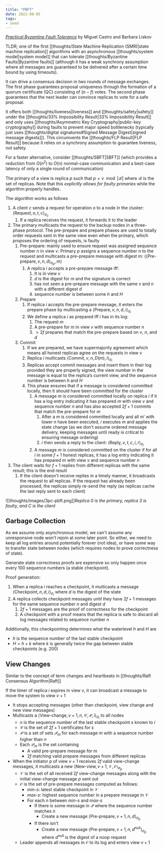 ```yaml
---
title: "PBFT"
date: 2022-08-05
tags:
- seed
---
```


*[Practical Byzantine Fault Tolerance](http://css.csail.mit.edu/6.824/2014/papers/castro-practicalbft.pdf)* by Miguel Castro and Barbara Liskov

TLDR; one of the first [[thoughts/State Machine Replication (SMR)|state machine replication]] algorithms with an asynchronous [[thoughts/system model|system model]] that can tolerate [[thoughts/Byzantine Faults|Byzantine faults]] (although it has a weak synchrony assumption where all messages are guaranteed to be delivered after a certain time bound by using timeouts).

It can drive a consensus decision in two rounds of message exchanges. The first phase guarantees proposal uniqueness through the formation of a quorum certificate (QC) consisting of $(n − f)$ votes. The second phase guarantees that the next leader can convince replicas to vote for a safe proposal.

It offers both [[thoughts/liveness|liveness]] and [[thoughts/safety|safety]] under the [[thoughts/33% Impossibility Result|33% Impossibility Result]] and only uses [[thoughts/Asymmetric Key Cryptography|public-key cryptography]] during faults to prevent major speed bottlenecks (typically just uses [[thoughts/digital signatures#Signed Message Digest|signed message digests]]). This circumvents the [[thoughts/FLP Result|FLP Result]] because it relies on a synchrony assumption to guarantee liveness, not safety.

For a faster alternative, consider [[thoughts/SBFT|SBFT]] (which provides a reduction from $O(n^2)$ to $O(n)$ normal-case communication and a best-case latency of only a single round of communication)

The primary of a view is replica $p$ such that $p = v \mod |\mathcal{R}|$ where $\mathcal{R}$ is the set of replicas. Note that this *explicitly allows for faulty primaries* while the algorithm properly handles.

The algorithm works as follows
1. A client $c$ sends a request for operation $o$ to a node in the cluster: $\langle \textrm{Request}, o, t, c \rangle_{\sigma_c}$
	1. If a replica receives the request, it forwards it to the leader
2. The primary multicasts the request to the backup nodes in a three-phase protocol. The pre-prepare and prepare phases are used to totally order requests sent in the same view even when the primary, which proposes the ordering of requests, is faulty
	1. Pre-prepare: mainly used to ensure request was assigned sequence number $n$ in view $v$. Primary $p$ assigns a sequence number $n$ to the request and multicasts a pre-prepare message with digest $m$: $\langle \langle \textrm{Pre-prepare}, v, n, d \rangle_{\sigma_p}, m \rangle$
		1. A replica $i$ accepts a pre-prepare message iff:
			1. It is in view $v$
			2. $d$ is the digest for $m$ and the signature is correct
			3. has not seen a pre-prepare message with the same $v$ and $n$ with a different digest $d$
			4. sequence number is between some $h$ and $H$
	2. Prepare
		1. If replica $i$ accepts the pre-prepare message, it enters the prepare phase by multicasting a $\langle \textrm{Prepare}, v, n, d, i \rangle_{\sigma_i}$
		2. We define a replica $i$ as prepared iff $i$ has in its log:
			1. The request $m$
			2. A pre-prepare for $m$ in view $v$ with sequence number $n$
			3. $>2f$ prepares that match the pre-prepare based on $v$, $n$, and $d$
	3. Commit
		1. If we are prepared, we have supermajority agreement which means all honest replicas agree on the requests in view $v$
		2. Replica $i$ multicasts $\langle \textrm{Commit}, v, n, D(m), i \rangle_{\sigma_i}$
		3. Replicas accept commit messages and insert them in their log provided they are properly signed, the view number in the message is equal to the replica’s current view, and the sequence number is between $h$ and $H$
		4. This phase ensures that if a message is considered committed locally, then it should have been committed for the cluster
			1. A message $m$ is considered committed locally on replica $i$ if it has a log entry indicating it has prepared $m$ with view $v$ and sequence number $n$ and has also accepted $2f+1$ commits that match the pre-prepare for $m$
				1. After a $m$ is considered committed locally and all $m'$ with lower $n$ have been executed, $i$ executes $m$ and applies the state change (as we don't assume ordered message delivery, keeping messages until ready is critical to ensuring message ordering)
				2. $i$ then sends a reply to the client: $\langle \textrm{Reply}, v, t, c, i, r \rangle_{\sigma_i}$
			2. A message $m$ is considered committed on the cluster if for all $i$ in some $f+1$ honest replicas, it has a log entry indicating it has prepared $m$ with view $v$ and sequence number $n$
4. The client waits for $f + 1$ replies from different replicas with the same result; this is the end result
	1. If the client doesn't receive replies in a timely manner, it broadcasts the request to all replicas. If the request has already been processed, the replicas simply re-send the reply (as replicas cache the last reply sent to each client)

![[thoughts/images/3pc-pbft.png]]*Replica 0 is the primary, replica 3 is faulty, and C is the client*

## Garbage Collection
As we assume only asynchronous model, we can't assume any unresponsive node won't rejoin at some later point. So either, we need to keep all log entries around potentially forever (not idea), or have some way to transfer state between nodes (which requires nodes to prove correctness of state).

Generate state correctness proofs are expensive so only happen once every 100 sequence numbers (a stable checkpoint).

Proof generation:
1. When a replica $i$ reaches a checkpoint, it multicasts a message $\langle \textrm{Checkpoint}, n, d, i \rangle_{\sigma_i}$ where $d$ is the digest of the state
2. A replica collects checkpoint messages until they have $2f+1$ messages for the same sequence number $n$ and digest $d$
	1. $2f+1$ messages are the proof of correctness for the checkpoint
	2. A checkpoint with a proof means that the replica is safe to discard all log messages related to sequence number $n$

Additionally, this checkpointing determines what the waterlevel $h$ and $H$ are
- $h$ is the sequence number of the last stable checkpoint
- $H = h + k$ where $k$ is generally twice the gap between stable checkpoints (e.g. 200)

## View Changes
Similar to the concept of term changes and heartbeats in [[thoughts/Raft Consensus Algorithm|Raft]]

If the timer of replica $i$ expires in view $v$, it can broadcast a message to move the system to view $v + 1$
- It stops accepting messages (other than checkpoint, view change and new view messages)
- Multicasts a $\langle \textrm{View-change}, v + 1, n , \mathcal C, \mathcal P, i \rangle_{\sigma_i}$ to all nodes
	- $n$ is the sequence number of the last stable checkpoint $s$ known to $i$
	- $\mathcal C$ is the set of $2f+1$ certificates for $s$
	- $\mathcal P$ is a set of sets $\mathcal{P}_m$ for each message $m$ with a sequence number higher than $n$
	- Each $\mathcal{P}_m$ is the set containing
		- A valid pre-prepare message for $m$
		- $2f$ matching valid prepare messages from different replicas
- When the initiator $p$ of view $v + 1$ receives $2f$ valid view-change messages, it multicasts a new $\langle \textrm{New-view}, v + 1, \mathcal V, \mathcal O \rangle_{\sigma_p}$ 
	- $\mathcal V$ is the set of all received $2f$ view-change messages along with the initial view-change message $p$ sent out
	- $\mathcal O$ is the set of pre-prepare messages computed as follows:
		- *min-s*: latest stable checkpoint in $\mathcal V$
		- *max-s*: highest sequence number in a prepare message in $\mathcal V$
		- For each $n$ between *min-s* and *max-s*
			- If there is some message in $\mathcal P$ where the sequence number matches $n$
				- Create a new message $\langle \textrm{Pre-prepare}, v+1, n,d \rangle_{\sigma_p}$
			- If there isn't
				- Create a new message $\langle \textrm{Pre-prepare}, v+1, n,d^{\textrm{null}} \rangle_{\sigma_p}$ where $d^{\textrm{null}}$ is the digest of a noop request
	- Leader appends all messages in $\mathcal O$ to its log and enters view $v + 1$